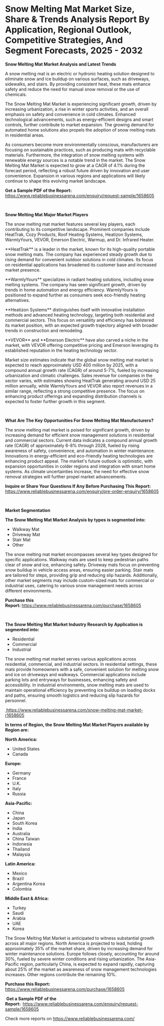 <p><h1>Snow Melting Mat Market Size, Share & Trends Analysis Report By Application, Regional Outlook, Competitive Strategies, And Segment Forecasts, 2025 - 2032</h1></p><p><strong>Snow Melting Mat Market Analysis and Latest Trends</strong></p>
<p><p>A snow melting mat is an electric or hydronic heating solution designed to eliminate snow and ice buildup on various surfaces, such as driveways, sidewalks, and stairs. By providing consistent heat, these mats enhance safety and reduce the need for manual snow removal or the use of chemicals.</p><p>The Snow Melting Mat Market is experiencing significant growth, driven by increasing urbanization, a rise in winter sports activities, and an overall emphasis on safety and convenience in cold climates. Enhanced technological advancements, such as energy-efficient designs and smart controls, further contribute to market expansion. The growing demand for automated home solutions also propels the adoption of snow melting mats in residential areas.</p><p>As consumers become more environmentally conscious, manufacturers are focusing on sustainable practices, such as producing mats with recyclable materials. Furthermore, the integration of snow melting systems with renewable energy sources is a notable trend in the market. The Snow Melting Mat Market is expected to grow at a CAGR of 4.1% during the forecast period, reflecting a robust future driven by innovation and user convenience. Expansion in various regions and applications will likely continue to shape this evolving market landscape.</p></p>
<p><strong>Get a Sample PDF of the Report:&nbsp;</strong> <a href="https://www.reliablebusinessarena.com/enquiry/request-sample/1658605?utm_campaign=2259&utm_medium=2&utm_source=Github&utm_content=ia&utm_term=06022025&utm_id=snow-melting-mat">https://www.reliablebusinessarena.com/enquiry/request-sample/1658605</a></p>
<p>&nbsp;</p>
<p><strong>Snow Melting Mat Major Market Players</strong></p>
<p><p>The snow melting mat market features several key players, each contributing to its competitive landscape. Prominent companies include HeatTrak, Cozy Products, Roof Heating Systems, Heatizon Systems, WarmlyYours, VEVOR, Emerson Electric, Warmup, and Dr. Infrared Heater.</p><p>**HeatTrak** is a leader in the market, known for its high-quality portable snow melting mats. The company has experienced steady growth due to rising demand for convenient outdoor solutions in cold climates. Its focus on residential applications has broadened its customer base and increased market presence.</p><p>**WarmlyYours** specializes in radiant heating solutions, including snow melting systems. The company has seen significant growth, driven by trends in home automation and energy efficiency. WarmlyYours is positioned to expand further as consumers seek eco-friendly heating alternatives.</p><p>**Heatizon Systems** distinguishes itself with innovative installation methods and advanced heating technology, targeting both residential and commercial sectors. This focus on versatility and efficiency has bolstered its market position, with an expected growth trajectory aligned with broader trends in construction and remodeling.</p><p>**VEVOR** and **Emerson Electric** have also carved a niche in the market, with VEVOR offering competitive pricing and Emerson leveraging its established reputation in the heating technology sector. </p><p>Market size estimates indicate that the global snow melting mat market is expected to reach approximately USD 400 million by 2025, with a compound annual growth rate (CAGR) of around 5-7%, fueled by increasing urbanization and climatic challenges. Sales revenue for companies in the sector varies, with estimates showing HeatTrak generating around USD 25 million annually, while WarmlyYours and VEVOR also report revenues in a similar range, reflecting a strong competitive presence. The focus on enhancing product offerings and expanding distribution channels is expected to foster further growth in this segment.</p></p>
<p>&nbsp;</p>
<p><strong>What Are The Key Opportunities For Snow Melting Mat Manufacturers?</strong></p>
<p><p>The snow melting mat market is poised for significant growth, driven by increasing demand for efficient snow management solutions in residential and commercial sectors. Current data indicates a compound annual growth rate (CAGR) of approximately 6-8% through 2028, fueled by rising awareness of safety, convenience, and automation in winter maintenance. Innovations in energy-efficient and eco-friendly heating technologies are enhancing product appeal. The market's future outlook is optimistic, with expansion opportunities in colder regions and integration with smart home systems. As climate uncertainties increase, the need for effective snow removal strategies will further propel market advancements.</p></p>
<p><strong>Inquire or Share Your Questions If Any Before Purchasing This Report:</strong> <a href="https://www.reliablebusinessarena.com/enquiry/pre-order-enquiry/1658605?utm_campaign=2259&utm_medium=2&utm_source=Github&utm_content=ia&utm_term=06022025&utm_id=snow-melting-mat">https://www.reliablebusinessarena.com/enquiry/pre-order-enquiry/1658605</a></p>
<p>&nbsp;</p>
<p><strong>Market Segmentation</strong></p>
<p><strong>The Snow Melting Mat Market Analysis by types is segmented into:</strong></p>
<p><ul><li>Walkway Mat</li><li>Driveway Mat</li><li>Stair Mat</li><li>Other</li></ul></p>
<p><p>The snow melting mat market encompasses several key types designed for specific applications. Walkway mats are used to keep pedestrian paths clear of snow and ice, enhancing safety. Driveway mats focus on preventing snow buildup in vehicle access areas, ensuring easier parking. Stair mats are tailored for steps, providing grip and reducing slip hazards. Additionally, other market segments may include custom-sized mats for commercial or industrial uses, catering to various snow management needs across different environments.</p></p>
<p><strong>Purchase this Report:&nbsp;</strong><a href="https://www.reliablebusinessarena.com/purchase/1658605?utm_campaign=2259&utm_medium=2&utm_source=Github&utm_content=ia&utm_term=06022025&utm_id=snow-melting-mat">https://www.reliablebusinessarena.com/purchase/1658605</a></p>
<p>&nbsp;</p>
<p><strong>The Snow Melting Mat Market Industry Research by Application is segmented into:</strong></p>
<p><ul><li>Residential</li><li>Commercial</li><li>Industrial</li></ul></p>
<p><p>The snow melting mat market serves various applications across residential, commercial, and industrial sectors. In residential settings, these mats provide homeowners with a safe, convenient solution for melting snow and ice on driveways and walkways. Commercial applications include parking lots and entryways for businesses, enhancing safety and accessibility. In industrial environments, snow melting mats are used to maintain operational efficiency by preventing ice buildup on loading docks and paths, ensuring smooth logistics and reducing slip hazards for personnel.</p></p>
<p><a href="https://www.reliablebusinessarena.com/snow-melting-mat-market-r1658605?utm_campaign=2259&utm_medium=2&utm_source=Github&utm_content=ia&utm_term=06022025&utm_id=snow-melting-mat">&nbsp;https://www.reliablebusinessarena.com/snow-melting-mat-market-r1658605</a></p>
<p><strong>In terms of Region, the Snow Melting Mat Market Players available by Region are:</strong></p>
<p>
    <p> <strong> North America: </strong>
        <ul>
            <li>United States</li>
            <li>Canada</li>
        </ul>
        </p> 
    <p> <strong> Europe: </strong>
        <ul>
            <li>Germany</li>
            <li>France</li>
            <li>U.K.</li>
            <li>Italy</li>
            <li>Russia</li>
        </ul>
        </p> 
    <p> <strong> Asia-Pacific: </strong>
        <ul>
            <li>China</li>
            <li>Japan</li>
            <li>South Korea</li>
            <li>India</li>
            <li>Australia</li>
            <li>China Taiwan</li>
            <li>Indonesia</li>
            <li>Thailand</li>
            <li>Malaysia</li>
        </ul>
        </p> 
    <p> <strong> Latin America: </strong>
        <ul>
            <li>Mexico</li>
            <li>Brazil</li>
            <li>Argentina Korea</li>
            <li>Colombia</li>
        </ul>
        </p> 
    <p> <strong> Middle East & Africa: </strong>
        <ul>
            <li>Turkey</li>
            <li>Saudi</li>
            <li>Arabia</li>
            <li>UAE</li>
            <li>Korea</li>
        </ul>
    </p>
    </p>
<p><p>The Snow Melting Mat Market is anticipated to witness substantial growth across all major regions. North America is projected to lead, holding approximately 35% of the market share, driven by increasing demand for winter maintenance solutions. Europe follows closely, accounting for around 30%, fueled by severe winter conditions and rising urbanization. The Asia-Pacific region, particularly China, is expected to expand rapidly, capturing about 25% of the market as awareness of snow management technologies increases. Other regions contribute the remaining 10%.</p></p>
<p><strong>Purchase this Report: </strong><a href="https://www.reliablebusinessarena.com/purchase/1658605?utm_campaign=2259&utm_medium=2&utm_source=Github&utm_content=ia&utm_term=06022025&utm_id=snow-melting-mat">https://www.reliablebusinessarena.com/purchase/1658605</a></p>
<p>&nbsp;<strong>Get a Sample PDF of the Report:&nbsp;&nbsp;</strong><a href="https://www.reliablebusinessarena.com/enquiry/request-sample/1658605?utm_campaign=2259&utm_medium=2&utm_source=Github&utm_content=ia&utm_term=06022025&utm_id=snow-melting-mat">https://www.reliablebusinessarena.com/enquiry/request-sample/1658605</a></p>
<p><strong></strong></p>
<p>Check more reports on <a href="https://www.reliablebusinessarena.com/?utm_campaign=2259&utm_medium=2&utm_source=Github&utm_content=ia&utm_term=06022025&utm_id=snow-melting-mat">https://www.reliablebusinessarena.com/</a></p>